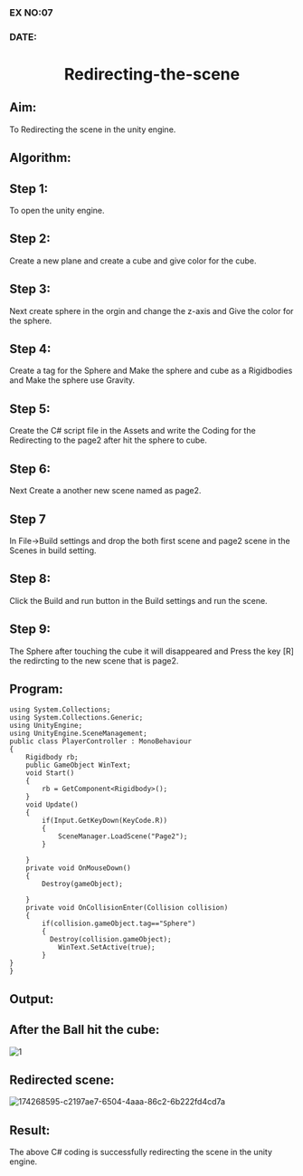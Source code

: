 ### EX NO:07
### DATE:
# <p align="center"> Redirecting-the-scene</p>                  

## Aim:
To Redirecting the scene in the unity engine.


## Algorithm:
## Step 1:
To open the unity engine.
## Step 2:
Create a new plane and create a cube and give color for the cube.
## Step 3:
Next create sphere in the orgin and change the z-axis and Give the color for the sphere.
## Step 4:
Create a tag for the Sphere and Make the sphere and cube as a Rigidbodies and Make the sphere use Gravity.
## Step 5:
Create the C# script file in the Assets and write the Coding for the Redirecting to the page2 after hit the sphere to cube.
## Step 6:
Next Create a another new scene named as page2.
## Step 7
In File->Build settings and drop the both first scene and page2 scene in the Scenes in build setting.
## Step 8:
Click the Build and run button in the Build settings and run the scene.
## Step 9:
The Sphere after touching the cube it will disappeared and Press the key [R] the redircting to the new scene that is page2.
## Program:
```
using System.Collections;
using System.Collections.Generic;
using UnityEngine;
using UnityEngine.SceneManagement;
public class PlayerController : MonoBehaviour
{
    Rigidbody rb;
    public GameObject WinText;
    void Start()
    {
        rb = GetComponent<Rigidbody>();
    }
    void Update()
    {
        if(Input.GetKeyDown(KeyCode.R))
        {
            SceneManager.LoadScene("Page2");
        }

    }
    private void OnMouseDown()
    {
        Destroy(gameObject);

    }
    private void OnCollisionEnter(Collision collision)
    {
        if(collision.gameObject.tag=="Sphere")
        {
          Destroy(collision.gameObject);
            WinText.SetActive(true);
        }
}
}

```
## Output:
## After the Ball hit the cube:
![1](https://user-images.githubusercontent.com/75235477/174622332-2e1d3a44-1c75-4e8f-ac9c-43b298e7da01.png)

## Redirected scene:
![174268595-c2197ae7-6504-4aaa-86c2-6b222fd4cd7a](https://user-images.githubusercontent.com/75235477/174622360-627c737b-7274-4947-a181-0e0f1b464e83.png)


## Result:
The above C# coding is successfully redirecting the scene in the unity engine.
